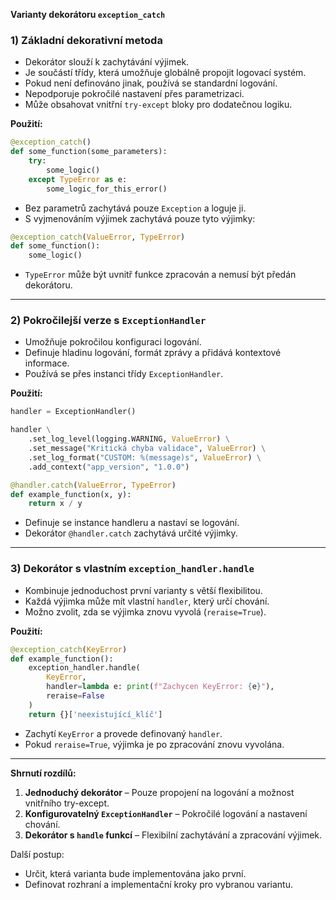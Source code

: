 **Varianty dekorátoru `exception_catch`**

### **1) Základní dekorativní metoda**
- Dekorátor slouží k zachytávání výjimek.
- Je součástí třídy, která umožňuje globálně propojit logovací systém.
- Pokud není definováno jinak, používá se standardní logování.
- Nepodporuje pokročilé nastavení přes parametrizaci.
- Může obsahovat vnitřní `try-except` bloky pro dodatečnou logiku.

**Použití:**
```python
@exception_catch()
def some_function(some_parameters):
    try:
        some_logic()
    except TypeError as e:
        some_logic_for_this_error()
```
- Bez parametrů zachytává pouze `Exception` a loguje ji.
- S vyjmenováním výjimek zachytává pouze tyto výjimky:
```python
@exception_catch(ValueError, TypeError)
def some_function():
    some_logic()
```
- `TypeError` může být uvnitř funkce zpracován a nemusí být předán dekorátoru.

---

### **2) Pokročilejší verze s `ExceptionHandler`**
- Umožňuje pokročilou konfiguraci logování.
- Definuje hladinu logování, formát zprávy a přidává kontextové informace.
- Používá se přes instanci třídy `ExceptionHandler`.

**Použití:**
```python
handler = ExceptionHandler()

handler \
    .set_log_level(logging.WARNING, ValueError) \
    .set_message("Kritická chyba validace", ValueError) \
    .set_log_format("CUSTOM: %(message)s", ValueError) \
    .add_context("app_version", "1.0.0")

@handler.catch(ValueError, TypeError)
def example_function(x, y):
    return x / y
```
- Definuje se instance handleru a nastaví se logování.
- Dekorátor `@handler.catch` zachytává určité výjimky.

---

### **3) Dekorátor s vlastním `exception_handler.handle`**
- Kombinuje jednoduchost první varianty s větší flexibilitou.
- Každá výjimka může mít vlastní `handler`, který určí chování.
- Možno zvolit, zda se výjimka znovu vyvolá (`reraise=True`).

**Použití:**
```python
@exception_catch(KeyError)
def example_function():
    exception_handler.handle(
        KeyError,
        handler=lambda e: print(f"Zachycen KeyError: {e}"),
        reraise=False
    )
    return {}['neexistující_klíč']
```
- Zachytí `KeyError` a provede definovaný `handler`.
- Pokud `reraise=True`, výjimka je po zpracování znovu vyvolána.

---

**Shrnutí rozdílů:**
1) **Jednoduchý dekorátor** – Pouze propojení na logování a možnost vnitřního try-except.
2) **Konfigurovatelný `ExceptionHandler`** – Pokročilé logování a nastavení chování.
3) **Dekorátor s `handle` funkcí** – Flexibilní zachytávání a zpracování výjimek.

Další postup:
- Určit, která varianta bude implementována jako první.
- Definovat rozhraní a implementační kroky pro vybranou variantu.

